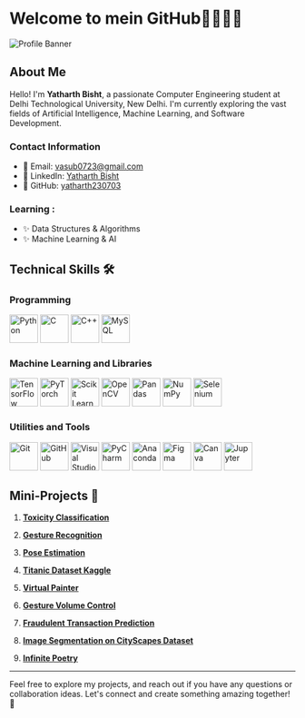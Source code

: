# Welcome to mein GitHub👋👋👋👋

![Profile Banner](https://pic.clubic.com/v1/images/1936167/raw?fit=smartCrop&width=1024&height=576&hash=fdabd6896c58c634473715889be23afb3efa92dd) <!-- Add your banner image here -->

## About Me
Hello! I'm **Yatharth Bisht**, a passionate Computer Engineering student at Delhi Technological University, New Delhi. I'm currently exploring the vast fields of Artificial Intelligence, Machine Learning, and Software Development.

### Contact Information
- 📧 Email: [vasub0723@gmail.com](mailto:vasub0723@gmail.com)
- 🔗 LinkedIn: [Yatharth Bisht](https://www.linkedin.com/in/yatharth-bisht-8a559b241/)
- 🐙 GitHub: [yatharth230703](https://github.com/yatharth230703)
### Learning :
- ✨ Data Structures & Algorithms
- ✨ Machine Learning & AI

## Technical Skills 🛠️
### Programming
<p>
  <a href="#"><img src="https://cdn.simpleicons.org/python/3776AB" alt="Python" width="50" height="50"></a>
  <a href="#"><img src="https://cdn.simpleicons.org/c/00599C" alt="C" width="50" height="50"></a>
  <a href="#"><img src="https://cdn.simpleicons.org/cplusplus/00599C" alt="C++" width="50" height="50"></a>
  <a href="#"><img src="https://cdn.simpleicons.org/mysql/4479A1" alt="MySQL" width="50" height="50"></a>
</p>

### Machine Learning and Libraries
<p>
  <a href="#"><img src="https://cdn.simpleicons.org/tensorflow/FF6F00" alt="TensorFlow" width="50" height="50"></a>
  <a href="#"><img src="https://cdn.simpleicons.org/pytorch/EE4C2C" alt="PyTorch" width="50" height="50"></a>
  <a href="#"><img src="https://cdn.simpleicons.org/scikitlearn/F7931E" alt="Scikit Learn" width="50" height="50"></a>
  <a href="#"><img src="https://cdn.simpleicons.org/opencv/5C3EE8" alt="OpenCV" width="50" height="50"></a>
  <a href="#"><img src="https://cdn.simpleicons.org/pandas/150458" alt="Pandas" width="50" height="50"></a>
  <a href="#"><img src="https://cdn.simpleicons.org/numpy/013243" alt="NumPy" width="50" height="50"></a>
  <a href="#"><img src="https://cdn.simpleicons.org/selenium/43B02A" alt="Selenium" width="50" height="50"></a>
</p>

### Utilities and Tools
<p>
  <a href="#"><img src="https://cdn.simpleicons.org/git/F05032" alt="Git" width="50" height="50"></a>
  <a href="#"><img src="https://cdn.simpleicons.org/github/181717" alt="GitHub" width="50" height="50"></a>
  <a href="#"><img src="https://cdn.simpleicons.org/visualstudiocode/007ACC" alt="Visual Studio Code" width="50" height="50"></a>
  <a href="#"><img src="https://cdn.simpleicons.org/pycharm/000000" alt="PyCharm" width="50" height="50"></a>
  <a href="#"><img src="https://cdn.simpleicons.org/anaconda/44A833" alt="Anaconda" width="50" height="50"></a>
  <a href="#"><img src="https://cdn.simpleicons.org/figma/F24E1E" alt="Figma" width="50" height="50"></a>
  <a href="#"><img src="https://cdn.simpleicons.org/canva/00C4CC" alt="Canva" width="50" height="50"></a>
  <a href="#"><img src="https://cdn.simpleicons.org/jupyter/F37626" alt="Jupyter" width="50" height="50"></a>
</p>

## Mini-Projects 🚀
1. [**Toxicity Classification**](https://github.com/yatharth230703/projects_yatharth/blob/main/TOXICITY_CLASSIFICATION.ipynb)

2. [**Gesture Recognition**](https://github.com/yatharth230703/projects_yatharth/blob/main/gesture_recog_final.task)

3. [**Pose Estimation**](https://github.com/yatharth230703/projects_yatharth/blob/main/pose_estimation_min.py)

4. [**Titanic Dataset Kaggle**](https://github.com/yatharth230703/projects_yatharth/blob/main/titanic-yatharth.ipynb)

5. [**Virtual Painter**](https://github.com/yatharth230703/projects_yatharth/blob/main/virtual_painter.py)
   
6. [**Gesture Volume Control**](https://github.com/yatharth230703/projects_yatharth/blob/main/virtual_painter.py)

7. [**Fraudulent Transaction Prediction**](https://github.com/yatharth230703/Fraudulent_Transaction_Prediction/blob/main/accredian_submission_fraud_detection.ipynb)

8. [**Image Segmentation on CityScapes Dataset**](https://github.com/yatharth230703/image-segmentation-aims-team)

9. [**Infinite Poetry**](https://github.com/yatharth230703/infinite_poetry)

---

Feel free to explore my projects, and reach out if you have any questions or collaboration ideas. Let's connect and create something amazing together! 🌟

